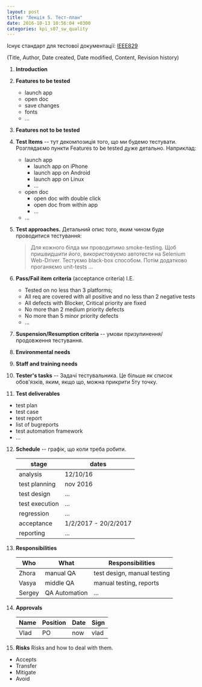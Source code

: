 ```yaml
---
layout: post
title: "Лекція 5. Тест-план"
date: 2016-10-13 10:56:04 +0300
categories: kpi_s07_sw_quality
---
```



Існує стандарт для тестової документації: [IEEE829](https://en.wikipedia.org/wiki/Software_test_documentation)

(Title, Author, Date created, Date modified, Content, Revision history)

1. **Introduction**
2. **Features to be tested**
   - launch app
   - open doc
   - save changes
   - fonts
   - ...
3. **Features not to be tested**
4. **Test Items** -- тут декомпозиція того, що ми будемо тестувати. Розглядаємо пункти Features to be tested дуже детально. Наприклад:
   - launch app
     - launch app on iPhone
     - launch app on Android
     - launch app on Linux
     - ...
   - open doc
     - open doc with double click
     - open doc from within app
     - ...
   - ...
5. **Test approaches.** Детальний опис того, яким чином буде проводитися тестування:

   > Для кожного білда ми проводитимо smoke-testing. Щоб пришвидшити його, використовуємо автотести на Selenium Web-Driver. Тестуємо black-box способом. Потім додатково проганяємо unit-tests ...
6. **Pass/Fail item criteria** (acceptance criteria) I.E.
   - Tested on no less than 3 platforms;
   - All req are covered with all positive and no less than 2 negative tests
   - All defects with Blocker, Critical priority are fixed
   - No more than 2 medium priority defects
   - No more than 5 minor priority defects
   - ...
7. **Suspension/Resumption criteria** -- умови призупинення/продовження тестування.
8. **Environmental needs**
9. **Staff and training needs**
10. **Tester's tasks** -- Задачі тестувальника. Це більше як список обов'язків, яким, якщо що, можна прикрити 5ту точку.
11. **Test deliverables**
   - test plan
   - test case
   - test report
   - list of bugreports
   - test automation framework
   - ...
12. **Schedule** -- графік, що коли треба робити.

       | stage        | dates              |
       |--------------|--------------------|
       |analysis      | 12/10/16           |
       |test planning | nov 2016           |
       |test design   | ...                |
       |test execution| ...                |
       |regression    | ...                |
       |acceptance    |1/2/2017 - 20/2/2017|
       |reporting     | ...                |

13. **Responsibilities**

       | Who      | What          | Responsibilities            |
       |----------|---------------|-----------------------------|
       | Zhora    | manual QA     | test design, manual testing |
       | Vasya    | middle QA     | manual testing, reports     |
       | Sergey   | QA Automation | ...                         |

14. **Approvals**

       | Name  | Position | Date | Sign |
       |-------|----------|------|------|
       | Vlad  | PO       | now  | vlad |

15. **Risks** Risks and how to deal with them.
   - Accepts
   - Transfer
   - Mitigate
   - Avoid
